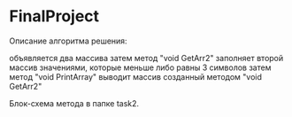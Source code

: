 # FinalProject

Описание алгоритма решения:

объявляется два массива
затем метод "void GetArr2" заполняет второй массив значениями, которые меньше либо равны 3 символов 
затем метод "void PrintArray" выводит массив созданный методом "void GetArr2"

Блок-схема метода в папке task2.














